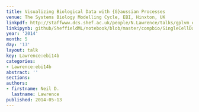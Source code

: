 ```yaml
---
title: Visualizing Biological Data with {G}aussian Processes
venue: The Systems Biology Modelling Cycle, EBI, Hinxton, UK
linkpdf: http://staffwww.dcs.shef.ac.uk/people/N.Lawrence/talks/gplvm_ebi14.pdf
linkipynb: github/SheffieldML/notebook/blob/master/compbio/SingleCellDataWithGPy.ipynb
year: '2014'
month: 5
day: '13'
layout: talk
key: Lawrence:ebi14b
categories:
- Lawrence:ebi14b
abstract: ''
sections: 
authors:
- firstname: Neil D.
  lastname: Lawrence
published: 2014-05-13
---
```

